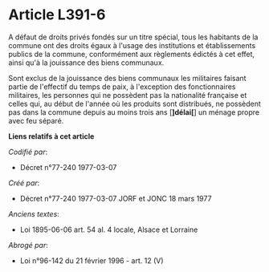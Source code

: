 # Article L391-6

A défaut de droits privés fondés sur un titre spécial, tous les habitants de la commune ont des droits égaux à l'usage des
institutions et établissements publics de la commune, conformément aux règlements édictés à cet effet, ainsi qu'à la
jouissance des biens communaux.

Sont exclus de la jouissance des biens communaux les militaires faisant partie de l'effectif du temps de paix, à l'exception
des fonctionnaires militaires, les personnes qui ne possèdent pas la nationalité française et celles qui, au début de l'année
où les produits sont distribués, ne possèdent pas dans la commune depuis au moins trois ans [**]délai[**] un ménage propre
avec feu séparé.

**Liens relatifs à cet article**

_Codifié par_:

  - Décret n°77-240 1977-03-07

_Créé par_:

  - Décret n°77-240 1977-03-07 JORF et JONC 18 mars 1977

_Anciens textes_:

  - Loi   1895-06-06 art. 54 al. 4 locale, Alsace et Lorraine

_Abrogé par_:

  - Loi n°96-142 du 21 février 1996 - art. 12 (V)
